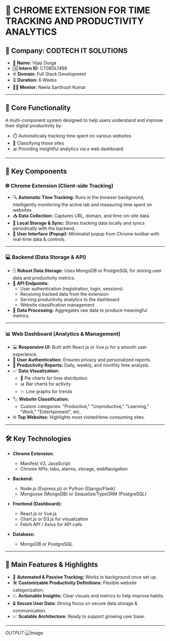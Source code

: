 # 🚀 CHROME EXTENSION FOR TIME TRACKING AND PRODUCTIVITY ANALYTICS

## 🏢 Company: CODTECH IT SOLUTIONS

- 👤 **Name:** Vijay Durga  
- 🆔 **Intern ID:** CT06DL1498  
- 🌐 **Domain:** Full Stack Development  
- ⏳ **Duration:** 6 Weeks  
- 👨‍🏫 **Mentor:** Neela Santhosh Kumar  

---

## 🧠 Core Functionality

A multi-component system designed to help users understand and improve their digital productivity by:

- ⏱️ Automatically tracking time spent on various websites  
- 🧠 Classifying those sites  
- 📊 Providing insightful analytics via a web dashboard  

---

## 🧩 Key Components

### 🌐 Chrome Extension (Client-side Tracking)

- 🔍 **Automatic Time Tracking:** Runs in the browser background, intelligently monitoring the active tab and measuring time spent on websites.  
- 📥 **Data Collection:** Captures URL, domain, and time-on-site data.  
- 💾 **Local Storage & Sync:** Stores tracking data locally and syncs periodically with the backend.  
- 🧰 **User Interface (Popup):** Minimalist popup from Chrome toolbar with real-time data & controls.  

---

### 💻 Backend (Data Storage & API)

- 🗄️ **Robust Data Storage:** Uses MongoDB or PostgreSQL for storing user data and productivity metrics.  
- 🔐 **API Endpoints:**  
  - User authentication (registration, login, sessions)  
  - Receiving tracked data from the extension  
  - Serving productivity analytics to the dashboard  
  - Website classification management  
- 🧮 **Data Processing:** Aggregates raw data to produce meaningful metrics.  

---

### 📊 Web Dashboard (Analytics & Management)

- 💻 **Responsive UI:** Built with React.js or Vue.js for a smooth user experience.  
- 🔐 **User Authentication:** Ensures privacy and personalized reports.  
- 📆 **Productivity Reports:** Daily, weekly, and monthly time analysis.  
- 📈 **Data Visualization:**  
  - 🥧 Pie charts for time distribution  
  - 📊 Bar charts for activity  
  - 📉 Line graphs for trends  
- 🏷️ **Website Classification:**  
  - Custom categories: "Productive," "Unproductive," "Learning," "Work," "Entertainment", etc.  
- 🌐 **Top Websites:** Highlights most visited/time-consuming sites.  

---

## 🛠️ Key Technologies

- **Chrome Extension:**  
  - Manifest V3, JavaScript  
  - Chrome APIs: tabs, alarms, storage, webNavigation  

- **Backend:**  
  - Node.js (Express.js) or Python (Django/Flask)  
  - Mongoose (MongoDB) or Sequelize/TypeORM (PostgreSQL)  

- **Frontend (Dashboard):**  
  - React.js or Vue.js  
  - Chart.js or D3.js for visualization  
  - Fetch API / Axios for API calls  

- **Database:**  
  - MongoDB or PostgreSQL  

---

## 🌟 Main Features & Highlights

- 🧠 **Automated & Passive Tracking:** Works in background once set up.  
- 🛠️ **Customizable Productivity Definitions:** Flexible website categorization.  
- 📉 **Actionable Insights:** Clear visuals and metrics to help improve habits.  
- 🔒 **Secure User Data:** Strong focus on secure data storage & communication.  
- 📈 **Scalable Architecture:** Ready to support growing user base.

---


*OUTPUT*:![Image](https://github.com/user-attachments/assets/e4eefca4-241e-45b2-b9a1-b6b9fb11b95c)
